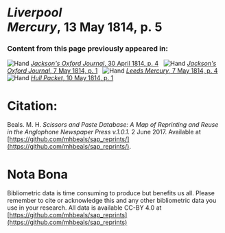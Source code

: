 # *Liverpool Mercury*, 13 May 1814, p. 5  
  
### Content from this page previously appeared in:  
![Hand](http://scissorsandpaste.net/wp-content/uploads/2017/06/smallhandpointer.png) [*Jackson's Oxford Journal*, 30 April 1814, p. 4](https://mhbeals.github.io/sap_html/Jackson's-Oxford-Journal/Jackson's-Oxford-Journal-30-April-1814-p-4)  
![Hand](http://scissorsandpaste.net/wp-content/uploads/2017/06/smallhandpointer.png) [*Jackson's Oxford Journal*, 7 May 1814, p. 1](https://mhbeals.github.io/sap_html/Jackson's-Oxford-Journal/Jackson's-Oxford-Journal-7-May-1814-p-1)  
![Hand](http://scissorsandpaste.net/wp-content/uploads/2017/06/smallhandpointer.png) [*Leeds Mercury*, 7 May 1814, p. 4](https://mhbeals.github.io/sap_html/Leeds-Mercury/Leeds-Mercury-7-May-1814-p-4)  
![Hand](http://scissorsandpaste.net/wp-content/uploads/2017/06/smallhandpointer.png) [*Hull Packet*, 10 May 1814, p. 1](https://mhbeals.github.io/sap_html/Hull-Packet/Hull-Packet-10-May-1814-p-1)  


# Citation: 

Beals. M. H. *Scissors and Paste Database: A Map of Reprinting and Reuse in the Anglophone Newspaper Press v.1.0.1.* 2 June 2017. Available at [https://github.com/mhbeals/sap_reprints/](https://github.com/mhbeals/sap_reprints/). 

# Nota Bona

Bibliometric data is time consuming to produce but benefits us all. Please remember to cite or acknowledge this and any other bibliometric data you use in your research. All data is available CC-BY 4.0 at [https://github.com/mhbeals/sap_reprints](https://github.com/mhbeals/sap_reprints)